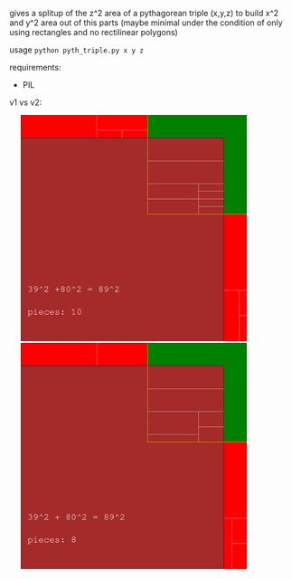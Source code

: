 gives a splitup of the z^2 area of a pythagorean triple (x,y,z) to build x^2 and y^2 area out of this parts
(maybe minimal under the condition of only using rectangles and no rectilinear polygons)

usage `python pyth_triple.py x y z`

requirements:
 - PIL


v1 vs v2:

<img src="https://raw.githubusercontent.com/asdfkaba/pyth_triple/master/examples_v1/39_80_89_triple.png" width="400" hspace="20"><img src="https://raw.githubusercontent.com/asdfkaba/pyth_triple/master/examples/39_80_89_triple.png" width="400" hspace="20">
